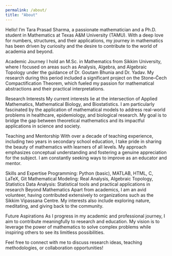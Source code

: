 ```yaml
---
permalink: /about/
title: "About"
---
```


Hello! I’m Tara Prasad Sharma, a passionate mathematician and a Ph.D. student in Mathematics at Texas A&M University (TAMU). With a deep love for numbers, structures, and their applications, my journey in mathematics has been driven by curiosity and the desire to contribute to the world of academia and beyond.

Academic Journey
I hold an M.Sc. in Mathematics from Sikkim University, where I focused on areas such as Analysis, Algebra, and Algebraic Topology under the guidance of Dr. Goutam Bhunia and Dr. Yadav. My research during this period included a significant project on the Stone–Čech Compactification Theorem, which fueled my passion for mathematical abstractions and their practical interpretations.

Research Interests
My current interests lie at the intersection of Applied Mathematics, Mathematical Biology, and Biostatistics. I am particularly fascinated by the application of mathematical models to address real-world problems in healthcare, epidemiology, and biological research. My goal is to bridge the gap between theoretical mathematics and its impactful applications in science and society.

Teaching and Mentorship
With over a decade of teaching experience, including two years in secondary school education, I take pride in sharing the beauty of mathematics with learners of all levels. My approach emphasizes conceptual understanding and fostering a genuine appreciation for the subject. I am constantly seeking ways to improve as an educator and mentor.

Skills and Expertise
Programming: Python (basic), MATLAB, HTML, C, LaTeX, Git
Mathematical Modeling: Real Analysis, Algebraic Topology, Statistics
Data Analysis: Statistical tools and practical applications in research
Beyond Mathematics
Apart from academics, I am an avid volunteer, having contributed extensively to organizations such as the Sikkim Vipassana Centre. My interests also include exploring nature, meditating, and giving back to the community.

Future Aspirations
As I progress in my academic and professional journey, I aim to contribute meaningfully to research and education. My vision is to leverage the power of mathematics to solve complex problems while inspiring others to see its limitless possibilities.

Feel free to connect with me to discuss research ideas, teaching methodologies, or collaboration opportunities!
